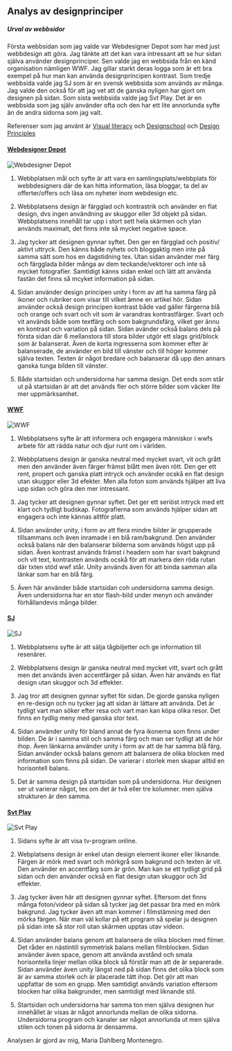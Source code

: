 ## Analys av designprinciper

##### Urval av webbsidor

Första webbsidan som jag valde var Webdesigner Depot som har med just webbdesign att göra.
Jag tänkte att det kan vara intressant att se hur sidan själva använder designprinciper.
Sen valde jag en webbsida från en känd organisation nämligen WWF. Jag gillar starkt deras
logga som är ett bra exempel på hur man kan använda designprincipen kontrast. Som tredje 
webbsida valde jag SJ som är en svensk webbsida som används av många. Jag valde den också
för att jag vet att de ganska nyligen har gjort om designen på sidan. Som sista webbsida 
valde jag Svt Play. Det är en webbsida som jag själv använder ofta och den har ett lite
annorlunda syfte än de andra sidorna som jag valt.

Referenser som jag använt är [Visual literacy](https://dbwebb.se/article/vl.pdf) och
[Designschool](https://designschool.canva.com/design-elements-principles/) och [Design Principles](http://www.getty.edu/education/teachers/building_lessons/principles_design.pdf)



#### [Webdesigner Depot](http://www.webdesignerdepot.com/)

![Webdesigner Depot](img/analys/webDepot.jpg)

1. Webbplatsen mål och syfte är att vara en samlingsplats/webbplats för webbdesigners där de kan hitta information, läsa bloggar, ta del av offerter/offers och läsa om nyheter inom webdesign etc.

2. Webbplatsens design är färgglad och kontrastrik och använder en flat design, dvs ingen användning av skuggor eller 3d objekt på sidan. Webbplatsens innehåll tar upp i stort sett hela skärmen och ytan används maximalt, det finns inte så mycket negative space.

3. Jag tycker att designen gynnar syftet. Den ger en färgglad och positiv/ aktivt uttryck. Den känns både nyhets och bloggaktig men inte på samma sätt som hos en dagstidning tex. Utan sidan använder mer färg och färgglada bilder många av dem teckande/vektorer och inte så mycket fotografier. Samtidigt känns sidan enkel och lätt att använda fastän det finns så mcyket information på sidan.

4. Sidan använder design principen unity i form av att ha samma färg på ikoner och rubriker som visar till vilket ämne en artikel hör. Sidan använder också design principen kontrast både vad gäller färgerna blå och orange och svart och vit som är varandras kontrastfärger. Svart och vit används både som textfärg och som bakgrundsfärg, vilket ger ännu en kontrast och variation på sidan. Sidan avänder också balans dels på första sidan där 6 mellanstora till stora bilder utgör ett slags grid/block som är balanserat. Även de korta ingresserna som kommer efter är balanserade, de använder en bild till vänster och till höger kommer själva texten. Texten är något bredare och balanserar då upp den annars ganska tunga bilden till vänster.

5. Både startsidan och undersidorna har samma design. Det ends som står ut på startsidan är att det används fler och större bilder som väcker lite mer uppmärksamhet.



#### [WWF](http://www.wwf.se/)

![WWF](img/analys/wwf.jpg)

1. Webbplatsens syfte är att informera och engagera människor i wwfs arbete för att rädda natur och djur runt om i världen.

2. Webbplatsens design är ganska neutral med mycket svart, vit och grått men den använder även färger främst blått men även rött. Den ger ett rent, propert och ganska platt intryck och använder ocskå en flat design utan skuggor eller 3d efekter.  Men alla foton som används hjälper att liva upp sidan och göra den mer intressant.

3. Jag tycker att designen gynnar syftet. Det ger ett seriöst intryck med ett klart och tydligt budskap. Fotografierna som används hjälper sidan att engagera och inte kännas alltför platt.

4. Sidan använder unity, i form av att flera mindre bilder är grupperade tillsammans och även inramade i en blå ram/bakgrund. Den använder också balans när den balanserar bilderna som används högst upp på sidan. Även kontrast används främst i headern som har svart bakgrund och vit text, kontrasten används ocskå för att markera den röda rutan där txten stöd wwf står. Unity används även för att binda samman alla länkar som har en blå färg.

5. Även här använder både startsidan coh undersidorna samma design. Även undersidorna har en stor flash-bild under menyn och använder förhållandevis många bilder.


#### [SJ](https://www.sj.se/)

![SJ](img/analys/sj.jpg)

1. Webbplatsens syfte är att sälja tågbiljetter och ge information till resenärer.

2. Webbplatsens design är ganska neutral med mycket vitt, svart och grått men det används även accentfärger på sidan. Även här används en flat design utan skuggor och 3d effekter.

3. Jag tror att designen gynnar syftet för sidan. De gjorde ganska nyligen en re-design och nu tycker jag att sidan är lättare att använda. Det är tydligt vart man söker efter resa och vart man kan köpa olika resor. Det finns en tydlig meny med ganska stor text.

4. Sidan använder unity för bland annat de fyra ikonerna som finns under bilden. De är i samma stil och samma färg och man ser tydligt att de hör ihop. Även länkarna använder unity i form av att de har samma blå färg. Sidan använder också balans genom att balansera de olika blocken med information som finns på sidan. De varierar i storlek men skapar alltid en horisontell balans.

5. Det är samma design på startsidan som på undersidorna. Hur designen ser ut varierar något, tex om det är två eller tre kolumner. men själva strukturen är den samma.


#### [Svt Play](http://www.svtplay.se/)

![Svt Play](img/analys/svtPlay.jpg)

1. Sidans syfte är att visa tv-program online.

2. Webplatsens design är enkel utan design element ikoner eller liknande. Färgen är mörk med svart och mörkgrå som bakgrund och texten är vit. Den använder en accentfärg som är grön. Man kan se ett tydligt grid på sidan och den använder också en flat design utan skuggor och 3d effekter.

3. Jag tycker även här att designen gynnar syftet. Eftersom det finns många foton/videor på sidan så tycker jag det passar bra med en mörk bakgrund. Jag tycker även att man kommer i filmstämning med den mörka färgen. När man väl kollar på ett program så spelar ju designen på sidan inte så stor roll utan skärmen upptas utav videon.

4. Sidan använder balans genom att balansera de olika blocken med filmer. Det råder en nästintill symmetrisk balans mellan filmblocken. Sidan använder även space, genom att använda avstånd och smala horisontella linjer mellan olika block så förstår man att de är separerade. Sidan använder även unity längst ned på sidan finns det olika block som är av samma storlek och är placerade tätt ihop. Det gör att man uppfattar de som en grupp. Men samtidigt används variation eftersom blocken har olika bakgrunder, men samtidigt med liknande stil.

5. Startsidan och undersidorna har samma ton men själva designen hur innehållet är visas är något annorlunda mellan de olika sidorna. Undersidorna program och kanaler ser något annorlunda ut men själva stilen och tonen på sidorna är densamma.


Analysen är gjord av mig, Maria Dahlberg Montenegro.
